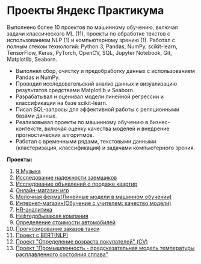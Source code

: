 # Проекты Яндекс Практикума

Выполнено более 10 проектов по машинному обучению, включая задачи классического ML (11), проекты по обработке текстов с использованием NLP (1) и компьютерному зрению (1). Работал с полным стеком технологий: Python 3, Pandas, NumPy, scikit-learn, TensorFlow, Keras, PyTorch, OpenCV, SQL, Jupyter Notebook, Git, Matplotlib, Seaborn.

- Выполнял сбор, очистку и предобработку данных с использованием Pandas и NumPy.
- Проводил исследовательский анализ данных и визуализацию результатов средствами Matplotlib и Seaborn.
- Разрабатывал и оценивал модели линейной регрессии и классификации на базе scikit-learn.
- Писал SQL-запросы для эффективной работы с реляционными базами данных.
- Реализовывал проекты по машинному обучению в бизнес-контексте, включая оценку качества моделей и внедрение прогностических алгоритмов.
- Работал с временными рядами, текстовыми данными (кластеризация, классификация) и задачами компьютерного зрения.

**Проекты:**
1. [Я.Музыка](https://github.com/dr-vpantel/practicum_projects/tree/main/Yandex%20Music)
2. [Исследование надежности заемщиков](https://github.com/dr-vpantel/practicum_projects/tree/main/Identifying%20Reliable%20Borrowers%20%20)
3. [Исследование объявлений о продаже квартир](https://github.com/dr-vpantel/practicum_projects/tree/main/Research%20of%20apartment%20sale%20ads)
4. [Онлайн-магазин игр](https://github.com/dr-vpantel/practicum_projects/tree/main/Online%20Game%20Store)
5. [Молочная ферма(Линейные модели в машинном обучении)](https://github.com/dr-vpantel/practicum_projects/tree/main/Dairy%20Farm)
6. [Интернет-магазин(Обучение с учителем: качество модели)](https://github.com/dr-vpantel/practicum_projects/tree/main/Online%20Shop)
7. [HR-аналитика](https://github.com/dr-vpantel/practicum_projects/tree/main/HR%20analytics)
8. [Нефтедобываюая компания](https://github.com/dr-vpantel/practicum_projects/tree/main/Oil%20Production%20Company)
9. [Определение стоимости автомобилей](https://github.com/dr-vpantel/practicum_projects/tree/main/Determining%20the%20cost%20of%20cars)
10. [Прогнозирование заказов такси](https://github.com/dr-vpantel/practicum_projects/tree/main/Forecasting%20taxi%20orders)
11. [Проект c BERT(NLP)](https://github.com/dr-vpantel/practicum_projects/tree/main/Toxic%20Comments%20BERT)
12. [Проект "Определение возраста покупателей" (CV)](https://github.com/dr-vpantel/practicum_projects/tree/main/CV%20for%20processing%20customer%20photos)
13. [Проект "Промышленность - предсказательная модель температуры расплавленного состояния сплава"](https://github.com/dr-vpantel/practicum_projects/tree/main/Predictive%20Model%20of%20the%20Temperature%20of%20the%20Molten%20State%20of%20the%20Alloy)

